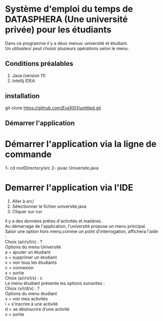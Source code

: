 # Système d'emploi du temps de DATASPHERA (Une université privée) pour les étudiants

Dans ce programme il y a deux menus: université et étudiant.  
Un utilisateur peut choisir plusieurs opérations selon le menu.

## Conditions préalables

1. Java (version 11)
2. Intellij IDEA

## installation

git clone https://github.com/Eya1001/untitled.git

## Démarrer l'application
# Démarrer l'application via la ligne de commande
 1- cd rootDirectory/src
 2- javac Universite.java

#  Demarrer l'application via l'IDE
1. Aller à src/
2. Sélectionner le fichier universite.java
3. Cliquer sur run
       
  Il y a des données prêtes d'activités et matières.  
  Au démarrage de l'application, l'université propose un menu principal.  
  Saisir une option hors menu,comme un point d'interrogation, affichera l'aide :  
        Choix (a/r/v/l/x) : ?  
        Options du menu Université  
            a = ajouter un étudiant  
            s = supprimer un étudiant  
            v = voir tous les étudiants  
            c = connexion  
            x = sortie  
        Choix (a/r/v/l/x) : c  
            Le menu étudiant présente les options suivantes :  
                Choix (v/i/d/x) : ?  
                    Options du menu étudiant  
                        v = voir mes activités  
                        i = s'inscrire à une activité  
                        d = se désinscrire d'une activité  
                        x = sortie  
